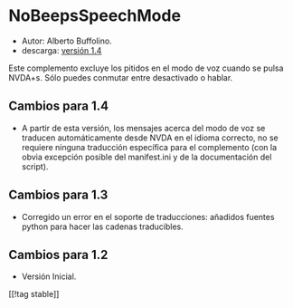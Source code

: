 # NoBeepsSpeechMode #

*	 Autor: Alberto Buffolino.
*	 descarga: [versión 1.4][1]

Este complemento excluye los pitidos en el modo de voz cuando se pulsa
NVDA+s.  Sólo puedes conmutar entre desactivado o hablar.

## Cambios para 1.4 ##
*	 A partir de esta versión, los mensajes acerca del modo de voz se traducen
   automáticamente desde NVDA en el idioma correcto, no se requiere ninguna
   traducción específica para el complemento (con la obvia excepción posible
   del manifest.ini y de la documentación del script).

## Cambios para 1.3 ##
*	 Corregido un error en el soporte de traducciones: añadidos fuentes python
   para hacer las cadenas traducibles.

## Cambios para 1.2 ##
*	 Versión Inicial.

[[!tag stable]]

[1]: http://addons.nvda-project.org/files/get.php?file=nb
